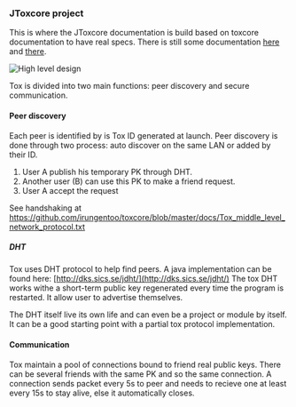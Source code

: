 ### JToxcore project

This is where the JToxcore documentation is build based on toxcore documentation to have real specs. There is still some
documentation [here][tox-doc] and [there][tox-wiki].

![High level design](img/uml/HLD.png)

Tox is divided into two main functions: peer discovery and secure communication.

#### Peer discovery

Each peer is identified by is Tox ID generated at launch.
Peer discovery is done through two process: auto discover on the same LAN or added by their ID.

1) User A publish his temporary PK through DHT.
2) Another user (B) can use this PK to make a friend request.
3) User A accept the request

See handshaking at https://github.com/irungentoo/toxcore/blob/master/docs/Tox_middle_level_network_protocol.txt

##### DHT

Tox uses DHT protocol to help find peers. A java implementation can be found here: [http://dks.sics.se/jdht/](http://dks.sics.se/jdht/)
The tox DHT works withe a short-term public key regenerated every time the program is restarted. It allow user to advertise
themselves.

The DHT itself live its own life and can even be a project or module by itself. It can be a good starting point with a
partial tox protocol implementation.


#### Communication

Tox maintain a pool of connections bound to friend real public keys. There can be several friends with the same PK and so the same
connection. A connection sends packet every 5s to peer and needs to recieve one at least every 15s to stay alive, else it
automatically closes.







[tox-wiki]: https://wiki.tox.im/Main_Page (tox wiki)
[tox-doc]: https://jenkins.libtoxcore.so/job/Technical_Report/lastSuccessfulBuild/artifact/tox.pdf/ (tox documentation)
